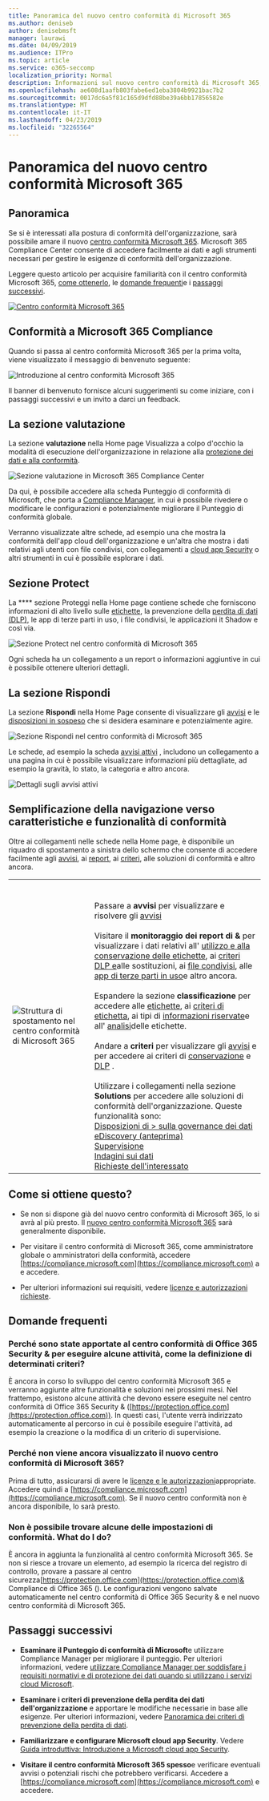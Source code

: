 ```yaml
---
title: Panoramica del nuovo centro conformità di Microsoft 365
ms.author: deniseb
author: denisebmsft
manager: laurawi
ms.date: 04/09/2019
ms.audience: ITPro
ms.topic: article
ms.service: o365-seccomp
localization_priority: Normal
description: Informazioni sul nuovo centro conformità di Microsoft 365, incluso quello che contiene, su come ottenerlo e sui passaggi successivi.
ms.openlocfilehash: ae608d1aafb803fabe6ed1eba3804b9921bac7b2
ms.sourcegitcommit: 0017dc6a5f81c165d9dfd88be39a6bb17856582e
ms.translationtype: MT
ms.contentlocale: it-IT
ms.lasthandoff: 04/23/2019
ms.locfileid: "32265564"
---
```

# <a name="overview-of-the-all-new-microsoft-365-compliance-center"></a>Panoramica del nuovo centro conformità Microsoft 365

## <a name="overview"></a>Panoramica

Se si è interessati alla postura di conformità dell'organizzazione, sarà possibile amare il nuovo [centro conformità Microsoft 365](https://compliance.microsoft.com). Microsoft 365 Compliance Center consente di accedere facilmente ai dati e agli strumenti necessari per gestire le esigenze di conformità dell'organizzazione. 

Leggere questo articolo per acquisire familiarità con il centro conformità Microsoft 365, [come ottenerlo](#how-do-i-get-this), le [domande frequenti](#frequently-asked-questions)e i [passaggi successivi](#next-steps).

[![Centro conformità Microsoft 365](media/m365-compliance-center.png)](https://compliance.microsoft.com)

## <a name="welcome-to-microsoft-365-compliance"></a>Conformità a Microsoft 365 Compliance

Quando si passa al centro conformità Microsoft 365 per la prima volta, viene visualizzato il messaggio di benvenuto seguente:

![Introduzione al centro conformità Microsoft 365](media/m365-compliancecenter-welcomesteps.png)

Il banner di benvenuto fornisce alcuni suggerimenti su come iniziare, con i passaggi successivi e un invito a darci un feedback.

## <a name="the-assess-section"></a>La sezione valutazione

La sezione **valutazione** nella Home page Visualizza a colpo d'occhio la modalità di esecuzione dell'organizzazione in relazione alla [protezione dei dati e alla conformità](protect-access-to-data-and-services.md).

![Sezione valutazione in Microsoft 365 Compliance Center](media/m365-compliance-center-assess.png)

Da qui, è possibile accedere alla scheda Punteggio di conformità di Microsoft, che porta a [Compliance Manager](meet-data-protection-and-regulatory-reqs-using-microsoft-cloud.md), in cui è possibile rivedere o modificare le configurazioni e potenzialmente migliorare il Punteggio di conformità globale.

Verranno visualizzate altre schede, ad esempio una che mostra la conformità dell'app cloud dell'organizzazione e un'altra che mostra i dati relativi agli utenti con file condivisi, con collegamenti a [cloud app Security](https://docs.microsoft.com/cloud-app-security/) o altri strumenti in cui è possibile esplorare i dati.

## <a name="the-protect-section"></a>Sezione Protect

La **** sezione Proteggi nella Home page contiene schede che forniscono informazioni di alto livello sulle [etichette](labels.md), la prevenzione della [perdita di dati (DLP)](data-loss-prevention-policies.md), le app di terze parti in uso, i file condivisi, le applicazioni it Shadow e così via. 

![Sezione Protect nel centro conformità di Microsoft 365](media/m365-compliance-center-protect.png)

Ogni scheda ha un collegamento a un report o informazioni aggiuntive in cui è possibile ottenere ulteriori dettagli.

## <a name="the-respond-section"></a>La sezione Rispondi

La sezione **Rispondi** nella Home Page consente di visualizzare gli [avvisi](alerts.md) e le [disposizioni in sospeso](disposition-reviews.md) che si desidera esaminare e potenzialmente agire.

![Sezione Rispondi nel centro conformità di Microsoft 365](media/m365-compliance-center-respond.png)

Le schede, ad esempio la scheda [avvisi attivi](alerts.md) , includono un collegamento a una pagina in cui è possibile visualizzare informazioni più dettagliate, ad esempio la gravità, lo stato, la categoria e altro ancora.

![Dettagli sugli avvisi attivi](media/m365-compliance-center-alerts-details.png) 

## <a name="easy-navigation-to-more-compliance-features-and-capabilities"></a>Semplificazione della navigazione verso caratteristiche e funzionalità di conformità

Oltre ai collegamenti nelle schede nella Home page, è disponibile un riquadro di spostamento a sinistra dello schermo che consente di accedere facilmente agli [avvisi](alerts.md), ai [report](reports-in-security-and-compliance.md), ai [criteri](alert-policies.md), alle soluzioni di conformità e altro ancora. 

|  |  |
|---------|---------|
|![Struttura di spostamento nel centro conformità di Microsoft 365](media/m365-compliance-center-leftnav.png)  |<br/><br/> Passare a **avvisi** per visualizzare e risolvere gli [avvisi](alerts.md)<br/><br/>Visitare il **monitoraggio dei report di &** per visualizzare i dati relativi all' [utilizzo e alla conservazione delle etichette](sensitivity-labels.md), ai [criteri DLP e](view-the-dlp-reports.md)alle sostituzioni, ai [file condivisi](https://docs.microsoft.com/cloud-app-security/file-filters), alle [app di terze parti in uso](https://docs.microsoft.com/cloud-app-security/discovered-apps)e altro ancora.<br/><br/>Espandere la sezione **classificazione** per accedere alle [etichette](labels.md), ai [criteri di etichetta](sensitivity-labels.md#what-label-policies-can-do), ai tipi di [informazioni riservate](what-the-sensitive-information-types-look-for.md)e all' [analisi](view-label-activity-for-documents.md)delle etichette.<br/><br/>Andare a **criteri** per visualizzare gli [avvisi](alerts.md) e per accedere ai criteri di [conservazione](retention-policies.md) e [DLP](data-loss-prevention-policies.md) .<br/><br/> Utilizzare i collegamenti nella sezione **Solutions** per accedere alle soluzioni di conformità dell'organizzazione. Queste funzionalità sono: <br/>[Disposizioni di > sulla governance dei dati](disposition-reviews.md)<br/>[eDiscovery (anteprima)](compliance20/overview-ediscovery-20.md)<br/>[Supervisione](supervision-policies.md)<br/>[Indagini sui dati](datainvestigations/overview-data-investigations.md)<br/>[Richieste dell'interessato](manage-gdpr-data-subject-requests-with-the-dsr-case-tool.md)        |


## <a name="how-do-i-get-this"></a>Come si ottiene questo?

- Se non si dispone già del nuovo centro conformità di Microsoft 365, lo si avrà al più presto. Il [nuovo centro conformità Microsoft 365](microsoft-security-and-compliance.md#microsoft-365-compliance-center) sarà generalmente disponibile.

- Per visitare il centro conformità di Microsoft 365, come amministratore globale o amministratori della conformità, accedere [https://compliance.microsoft.com](https://compliance.microsoft.com) a e accedere. 

- Per ulteriori informazioni sui requisiti, vedere [licenze e autorizzazioni richieste](microsoft-security-and-compliance.md#required-licenses-and-permissions).

## <a name="frequently-asked-questions"></a>Domande frequenti

### <a name="why-am-i-taken-to-the-office-365-security--compliance-center-to-perform-some-tasks-such-as-defining-certain-policies"></a>Perché sono state apportate al centro conformità di Office 365 Security & per eseguire alcune attività, come la definizione di determinati criteri?

È ancora in corso lo sviluppo del centro conformità Microsoft 365 e verranno aggiunte altre funzionalità e soluzioni nei prossimi mesi. Nel frattempo, esistono alcune attività che devono essere eseguite nel centro conformità di Office 365 Security & ([https://protection.office.com](https://protection.office.com)). In questi casi, l'utente verrà indirizzato automaticamente al percorso in cui è possibile eseguire l'attività, ad esempio la creazione o la modifica di un criterio di supervisione.

### <a name="why-dont-i-see-the-new-microsoft-365-compliance-center-yet"></a>Perché non viene ancora visualizzato il nuovo centro conformità di Microsoft 365?

Prima di tutto, assicurarsi di avere le [licenze e le autorizzazioni](microsoft-security-and-compliance.md#required-licenses-and-permissions)appropriate. Accedere quindi a [https://compliance.microsoft.com](https://compliance.microsoft.com). Se il nuovo centro conformità non è ancora disponibile, lo sarà presto.

### <a name="i-cant-find-some-of-my-compliance-settings-what-do-i-do"></a>Non è possibile trovare alcune delle impostazioni di conformità. What do I do?

È ancora in aggiunta la funzionalità al centro conformità Microsoft 365. Se non si riesce a trovare un elemento, ad esempio la ricerca del registro di controllo, provare a passare al centro sicurezza[https://protection.office.com](https://protection.office.com)& Compliance di Office 365 (). Le configurazioni vengono salvate automaticamente nel centro conformità di Office 365 Security & e nel nuovo centro conformità di Microsoft 365.

## <a name="next-steps"></a>Passaggi successivi

- **Esaminare il Punteggio di conformità di Microsoft**e utilizzare Compliance Manager per migliorare il punteggio. Per ulteriori informazioni, vedere [utilizzare Compliance Manager per soddisfare i requisiti normativi e di protezione dei dati quando si utilizzano i servizi cloud Microsoft](meet-data-protection-and-regulatory-reqs-using-microsoft-cloud.md).

- **Esaminare i criteri di prevenzione della perdita dei dati dell'organizzazione** e apportare le modifiche necessarie in base alle esigenze. Per ulteriori informazioni, vedere [Panoramica dei criteri di prevenzione della perdita di dati](data-loss-prevention-policies.md). 

- **Familiarizzare e configurare Microsoft cloud app Security**. Vedere [Guida introduttiva: Introduzione a Microsoft cloud app Security](https://docs.microsoft.com/cloud-app-security/getting-started-with-cloud-app-security).  

- **Visitare il centro conformità Microsoft 365 spesso**e verificare eventuali avvisi o potenziali rischi che potrebbero verificarsi. Accedere a [https://compliance.microsoft.com](https://compliance.microsoft.com) e accedere.
